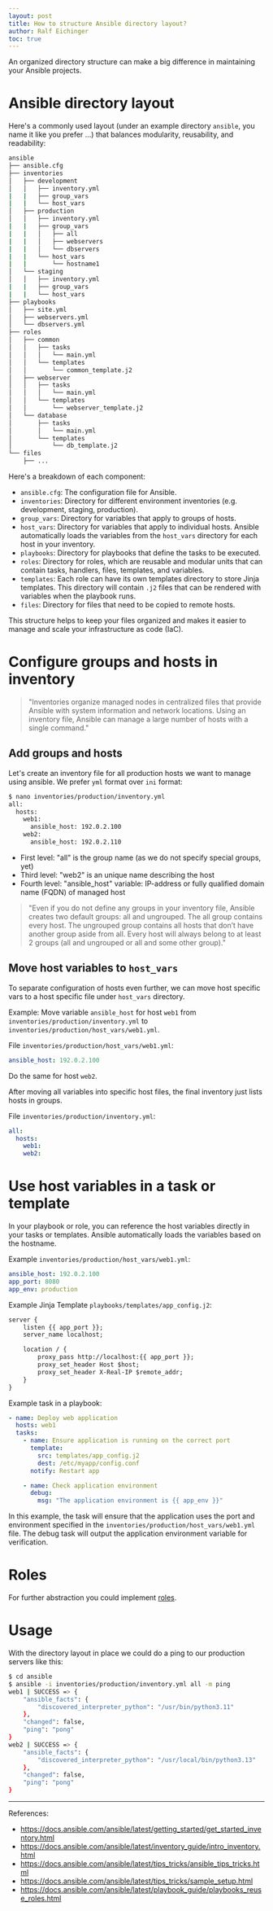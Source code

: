 ```yaml
---
layout: post
title: How to structure Ansible directory layout?
author: Ralf Eichinger
toc: true
---
```


An organized directory structure can make a big difference in maintaining your Ansible projects.

# Ansible directory layout

Here's a commonly used layout (under an example directory `ansible`, you name it like you prefer ...) that balances modularity, reusability, and readability:

```sh
ansible
├── ansible.cfg
├── inventories
│   ├── development
│   │   ├── inventory.yml
|   |   ├── group_vars
|   |   └── host_vars
│   ├── production
│   │   ├── inventory.yml
|   |   ├── group_vars
|   |   │   ├── all
|   |   │   ├── webservers
|   |   │   └── dbservers
|   |   └── host_vars
|   |       └── hostname1
│   └── staging
│   │   ├── inventory.yml
|   |   ├── group_vars
|   |   └── host_vars
├── playbooks
│   ├── site.yml
│   ├── webservers.yml
│   └── dbservers.yml
├── roles
│   ├── common
│   │   ├── tasks
│   │   │   └── main.yml
│   │   └── templates
│   │       └── common_template.j2
│   ├── webserver
│   │   ├── tasks
│   │   │   └── main.yml
│   │   └── templates
│   │       └── webserver_template.j2
│   └── database
│       ├── tasks
│       │   └── main.yml
│       └── templates
│           └── db_template.j2
└── files
    ├── ...
```

Here's a breakdown of each component:

* `ansible.cfg`: The configuration file for Ansible.
* `inventories`: Directory for different environment inventories (e.g. development, staging, production).
* `group_vars`: Directory for variables that apply to groups of hosts.
* `host_vars`: Directory for variables that apply to individual hosts. Ansible automatically loads the variables from the `host_vars` directory for each host in your inventory.
* `playbooks`: Directory for playbooks that define the tasks to be executed.
* `roles`: Directory for roles, which are reusable and modular units that can contain tasks, handlers, files, templates, and variables.
* `templates`: Each role can have its own templates directory to store Jinja templates. This directory will contain `.j2` files that can be rendered with variables when the playbook runs.
* `files`: Directory for files that need to be copied to remote hosts.

This structure helps to keep your files organized and makes it easier to manage and scale your infrastructure as code (IaC).

# Configure groups and hosts in inventory

> "Inventories organize managed nodes in centralized files that provide Ansible with system information and network locations. Using an inventory file, Ansible can manage a large number of hosts with a single command."

## Add groups and hosts

Let's create an inventory file for all production hosts we want to manage using ansible. We prefer `yml` format over `ini` format:

```sh
$ nano inventories/production/inventory.yml
all:
  hosts:
    web1:
      ansible_host: 192.0.2.100
    web2:
      ansible_host: 192.0.2.110
```

* First level: "all" is the group name (as we do not specify special groups, yet)
* Third level: "web2" is an unique name describing the host
* Fourth level: "ansible_host" variable: IP-address or fully qualified domain name (FQDN) of managed host

> "Even if you do not define any groups in your inventory file, Ansible creates two default groups: all and ungrouped. The all group contains every host. The ungrouped group contains all hosts that don’t have another group aside from all. Every host will always belong to at least 2 groups (all and ungrouped or all and some other group)."

## Move host variables to `host_vars`

To separate configuration of hosts even further, we can move host specific vars to a host specific file under `host_vars` directory.

Example: Move variable `ansible_host` for host `web1` from `inventories/production/inventory.yml` to `inventories/production/host_vars/web1.yml`.

File `inventories/production/host_vars/web1.yml`:

```yml
ansible_host: 192.0.2.100
```

Do the same for host `web2`.

After moving all variables into specific host files, the final inventory just lists hosts in groups.

File `inventories/production/inventory.yml`:

```yml
all:
  hosts:
    web1:
    web2:
```

# Use host variables in a task or template

In your playbook or role, you can reference the host variables directly in your tasks or templates. Ansible automatically loads the variables based on the hostname.

Example `inventories/production/host_vars/web1.yml`:

```yml
ansible_host: 192.0.2.100
app_port: 8080
app_env: production
```

Example Jinja Template `playbooks/templates/app_config.j2`:

```txt
server {
    listen {{ app_port }};
    server_name localhost;

    location / {
        proxy_pass http://localhost:{{ app_port }};
        proxy_set_header Host $host;
        proxy_set_header X-Real-IP $remote_addr;
    }
}
```

Example task in a playbook:

```yml
- name: Deploy web application
  hosts: web1
  tasks:
    - name: Ensure application is running on the correct port
      template:
        src: templates/app_config.j2
        dest: /etc/myapp/config.conf
      notify: Restart app

    - name: Check application environment
      debug:
        msg: "The application environment is {{ app_env }}"
```

In this example, the task will ensure that the application uses the port and environment specified in the `inventories/production/host_vars/web1.yml` file. The debug task will output the application environment variable for verification.

# Roles

For further abstraction you could implement [roles](https://docs.ansible.com/ansible/latest/playbook_guide/playbooks_reuse_roles.html).

# Usage

With the directory layout in place we could do a ping to our production servers like this:

```sh
$ cd ansible
$ ansible -i inventories/production/inventory.yml all -m ping
web1 | SUCCESS => {
    "ansible_facts": {
        "discovered_interpreter_python": "/usr/bin/python3.11"
    },
    "changed": false,
    "ping": "pong"
}
web2 | SUCCESS => {
    "ansible_facts": {
        "discovered_interpreter_python": "/usr/local/bin/python3.13"
    },
    "changed": false,
    "ping": "pong"
}
```

---

References:

* <https://docs.ansible.com/ansible/latest/getting_started/get_started_inventory.html>
* <https://docs.ansible.com/ansible/latest/inventory_guide/intro_inventory.html>
* <https://docs.ansible.com/ansible/latest/tips_tricks/ansible_tips_tricks.html>
* <https://docs.ansible.com/ansible/latest/tips_tricks/sample_setup.html>
* <https://docs.ansible.com/ansible/latest/playbook_guide/playbooks_reuse_roles.html>
